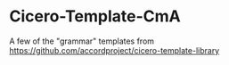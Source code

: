 # Cicero-Template-CmA
A few of the "grammar" templates from https://github.com/accordproject/cicero-template-library
